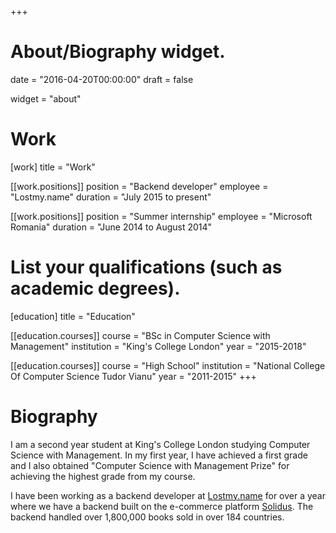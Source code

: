 +++
# About/Biography widget.

date = "2016-04-20T00:00:00"
draft = false

widget = "about"


# Work

[work]
  title = "Work"

[[work.positions]]
  position = "Backend developer"
  employee = "Lostmy.name"
  duration = "July 2015 to present"

[[work.positions]]
  position = "Summer internship"
  employee = "Microsoft Romania"
  duration = "June 2014 to August 2014"

# List your qualifications (such as academic degrees).
[education]
  title = "Education"

[[education.courses]]
  course = "BSc in Computer Science with Management"
  institution = "King's College London"
  year = "2015-2018"

[[education.courses]]
  course = "High School"
  institution = "National College Of Computer Science Tudor Vianu"
  year =  "2011-2015"
+++

# Biography

I am a second year student at King's College London studying Computer Science with Management.
In my first year, I have achieved a first grade and I also obtained "Computer Science with Management Prize" for achieving the highest grade from my course.

I have been working as a backend developer at [Lostmy.name](https://lostmy.name)
for over a year where we have a backend built on the e-commerce platform [Solidus](https://github.com/solidusio/solidus).
The backend handled over 1,800,000 books sold in over 184 countries.
